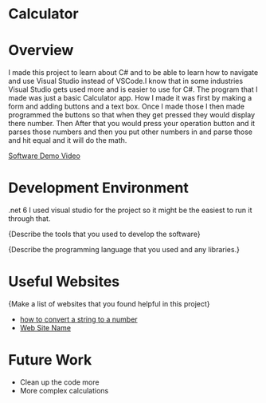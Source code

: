 # Calculator
# Overview

I made this project to learn about C# and to be able to learn how to navigate and 
use Visual Studio instead of VSCode.I know that in some industries Visual Studio gets 
used more and is easier to use for C#. The program that I made was just a basic Calculator app.
How I made it was first by making a form and adding buttons and a text box. Once I made those
I then made programmed the buttons so that when they get pressed they would display there number. Then 
After that you would press your operation button and it parses those numbers and then you put other numbers in 
and parse those and hit equal and it will do the math.



[Software Demo Video](http://youtube.link.goes.here)

# Development Environment

.net 6
I used visual studio for the project so it might be the easiest to run it through that.

{Describe the tools that you used to develop the software}

{Describe the programming language that you used and any libraries.}

# Useful Websites

{Make a list of websites that you found helpful in this project}

- [how to convert a string to a number](https://learn.microsoft.com/en-us/dotnet/csharp/programming-guide/types/how-to-convert-a-string-to-a-number)
- [Web Site Name](http://url.link.goes.here)

# Future Work


- Clean up the code more
- More complex calculations
